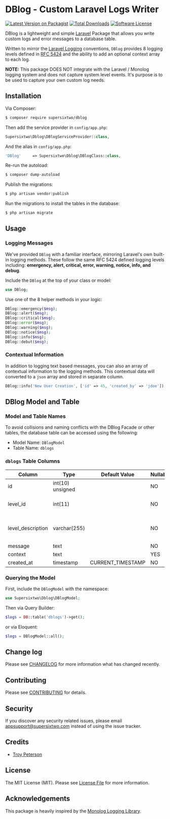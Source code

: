# DBlog - Custom Laravel Logs Writer 

[![Latest Version on Packagist][ico-version]][link-packagist]
[![Total Downloads][ico-downloads]][link-downloads]
[![Software License][ico-license]](LICENSE.md)

DBlog is a lightweight and simple [Laravel](http://www.laravel.com) Package that allows you write custom logs and error messages to a database table.

Written to mirror the [Laravel Logging](http://laravel.com/docs/master/errors#logging) conventions, `DBlog` provides 8 logging levels defined in [RFC 5424](https://tools.ietf.org/html/rfc5424) and the ability to add an optional context array to each log.   

__NOTE:__  This package DOES NOT integrate with the Laravel / Monolog logging system and does not capture system level events. It's purpose is to be used to capture your own custom log needs.  

## Installation

Via Composer:

``` bash
$ composer require supersixtwo/dblog
```

Then add the service provider in `config/app.php`:

``` php
Supersixtwo\Dblog\DBlogServiceProvider::class,
```

And the alias in `config/app.php`:

``` php
'DBlog'		=> Supersixtwo\Dblog\DBlogClass::class,
```

Re-run the autoload:

``` bash
$ composer dump-autoload
```

Publish the migrations:

``` bash
$ php artisan vendor:publish
```

Run the migrations to install the tables in the database:

``` bash
$ php artisan migrate
```

## Usage

### Logging Messages

We've provided `DBlog` with a familiar interface, mirroring Laravel's own built-in logging methods. These follow the same RFC 5424 defined logging levels including: __emergency, alert, critical, error, warning, notice, info, and debug__. 

Include the `DBlog` at the top of your class or model:

``` php 
use DBlog;
```

Use one of the 8 helper methods in your logic:

``` php
DBlog::emergency($msg);
DBlog::alert($msg);
DBlog::critical($msg);
DBlog::error($msg);
DBlog::warning($msg);
DBlog::notice($msg);
DBlog::info($msg);
DBlog::debut($msg);
```
### Contextual Information

In addition to logging text based messages, you can also an array of contextual information to the logging methods. This contextual data will converted to a `json` array and stored in separate column.

``` php
DBlog::info('New User Creation', ['id' => 45, 'created_by' => 'jdoe']);
``` 

## DBlog Model and Table

### Model and Table Names

To avoid collisions and naming conflicts with the DBlog Facade or other tables, the database table can be accessed using the following:

* Model Name: `DBlogModel`
* Table Name: `dblogs`

### `dblogs` Table Columns

| Column            | Type             | Default Value     | Nullable | Comments                           |
|-------------------|------------------|-------------------|----------|------------------------------------|
| id                | int(10) unsigned |                   | NO       |                                    |
| level_id          | int(11)          |                   | NO       | The RFC 5424 log level id          |
| level_description | varchar(255)     |                   | NO       | The RFC 5424 log level description |
| message           | text             |                   | NO       |                                    |
| context           | text             |                   | YES      |                                    |
| created_at        | timestamp        | CURRENT_TIMESTAMP | NO       |                                    |

### Querying the Model

First, include the `DBlogModel` with the namespace:

``` php
use Supersixtwo\Dblog\DBlogModel;
```

Then via Query Builder:

``` php
$logs = DB::table('dblogs')->get();
```

or via Eloquent:

``` php 
$logs = DBlogModel::all();
```


## Change log

Please see [CHANGELOG](CHANGELOG.md) for more information what has changed recently.


## Contributing

Please see [CONTRIBUTING](CONTRIBUTING.md) for details.

## Security

If you discover any security related issues, please email appsupport@supersixtwo.com instead of using the issue tracker.

## Credits

- [Troy Peterson](http://www.supersixtwo.com)

## License

The MIT License (MIT). Please see [License File](LICENSE.md) for more information.

## Acknowledgements	

This package is heavily inspired by the [Monolog Logging Library](https://github.com/Seldaek/monolog).

[ico-version]: https://img.shields.io/packagist/v/supersixtwo/dblog.svg?style=flat-square
[ico-license]: https://img.shields.io/badge/license-MIT-brightgreen.svg?style=flat-square
[ico-travis]: https://img.shields.io/travis/thephpsupersixtwo/dblog/master.svg?style=flat-square
[ico-scrutinizer]: https://img.shields.io/scrutinizer/coverage/g/thephpsupersixtwo/dblog.svg?style=flat-square
[ico-code-quality]: https://img.shields.io/scrutinizer/g/thephpsupersixtwo/dblog.svg?style=flat-square
[ico-downloads]: https://img.shields.io/packagist/dt/supersixtwo/dblog.svg?style=flat-square

[link-packagist]: https://packagist.org/packages/supersixtwo/dblog
[link-travis]: https://travis-ci.org/thephpsupersixtwo/dblog
[link-scrutinizer]: https://scrutinizer-ci.com/g/thephpsupersixtwo/dblog/code-structure
[link-code-quality]: https://scrutinizer-ci.com/g/thephpsupersixtwo/dblog
[link-downloads]: https://packagist.org/packages/supersixtwo/dblog
[link-author]: https://github.com/supersixtwo
[link-contributors]: ../../contributors
